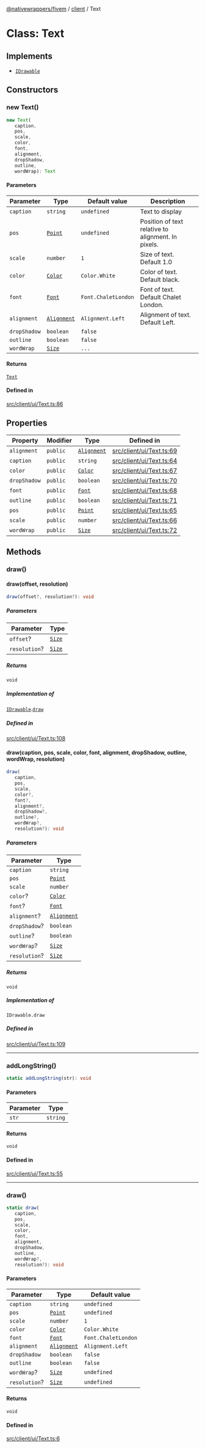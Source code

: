 [@nativewrappers/fivem](../../README.md) / [client](../README.md) / Text

# Class: Text

## Implements

- [`IDrawable`](../interfaces/IDrawable.md)

## Constructors

### new Text()

```ts
new Text(
   caption, 
   pos, 
   scale, 
   color, 
   font, 
   alignment, 
   dropShadow, 
   outline, 
   wordWrap): Text
```

#### Parameters

| Parameter | Type | Default value | Description |
| ------ | ------ | ------ | ------ |
| `caption` | `string` | `undefined` | Text to display |
| `pos` | [`Point`](Point.md) | `undefined` | Position of text relative to alignment. In pixels. |
| `scale` | `number` | `1` | Size of text. Default 1.0 |
| `color` | [`Color`](Color.md) | `Color.White` | Color of text. Default black. |
| `font` | [`Font`](../enumerations/Font.md) | `Font.ChaletLondon` | Font of text. Default Chalet London. |
| `alignment` | [`Alignment`](../enumerations/Alignment.md) | `Alignment.Left` | Alignment of text. Default Left. |
| `dropShadow` | `boolean` | `false` |  |
| `outline` | `boolean` | `false` |  |
| `wordWrap` | [`Size`](Size.md) | `...` |  |

#### Returns

[`Text`](Text.md)

#### Defined in

[src/client/ui/Text.ts:86](https://github.com/nativewrappers/fivem/blob/76a4f0a0bbabe839eed05afc2b892d754096c3d3/src/client/ui/Text.ts#L86)

## Properties

| Property | Modifier | Type | Defined in |
| ------ | ------ | ------ | ------ |
| `alignment` | `public` | [`Alignment`](../enumerations/Alignment.md) | [src/client/ui/Text.ts:69](https://github.com/nativewrappers/fivem/blob/76a4f0a0bbabe839eed05afc2b892d754096c3d3/src/client/ui/Text.ts#L69) |
| `caption` | `public` | `string` | [src/client/ui/Text.ts:64](https://github.com/nativewrappers/fivem/blob/76a4f0a0bbabe839eed05afc2b892d754096c3d3/src/client/ui/Text.ts#L64) |
| `color` | `public` | [`Color`](Color.md) | [src/client/ui/Text.ts:67](https://github.com/nativewrappers/fivem/blob/76a4f0a0bbabe839eed05afc2b892d754096c3d3/src/client/ui/Text.ts#L67) |
| `dropShadow` | `public` | `boolean` | [src/client/ui/Text.ts:70](https://github.com/nativewrappers/fivem/blob/76a4f0a0bbabe839eed05afc2b892d754096c3d3/src/client/ui/Text.ts#L70) |
| `font` | `public` | [`Font`](../enumerations/Font.md) | [src/client/ui/Text.ts:68](https://github.com/nativewrappers/fivem/blob/76a4f0a0bbabe839eed05afc2b892d754096c3d3/src/client/ui/Text.ts#L68) |
| `outline` | `public` | `boolean` | [src/client/ui/Text.ts:71](https://github.com/nativewrappers/fivem/blob/76a4f0a0bbabe839eed05afc2b892d754096c3d3/src/client/ui/Text.ts#L71) |
| `pos` | `public` | [`Point`](Point.md) | [src/client/ui/Text.ts:65](https://github.com/nativewrappers/fivem/blob/76a4f0a0bbabe839eed05afc2b892d754096c3d3/src/client/ui/Text.ts#L65) |
| `scale` | `public` | `number` | [src/client/ui/Text.ts:66](https://github.com/nativewrappers/fivem/blob/76a4f0a0bbabe839eed05afc2b892d754096c3d3/src/client/ui/Text.ts#L66) |
| `wordWrap` | `public` | [`Size`](Size.md) | [src/client/ui/Text.ts:72](https://github.com/nativewrappers/fivem/blob/76a4f0a0bbabe839eed05afc2b892d754096c3d3/src/client/ui/Text.ts#L72) |

## Methods

### draw()

#### draw(offset, resolution)

```ts
draw(offset?, resolution?): void
```

##### Parameters

| Parameter | Type |
| ------ | ------ |
| `offset`? | [`Size`](Size.md) |
| `resolution`? | [`Size`](Size.md) |

##### Returns

`void`

##### Implementation of

[`IDrawable`](../interfaces/IDrawable.md).[`draw`](../interfaces/IDrawable.md#draw)

##### Defined in

[src/client/ui/Text.ts:108](https://github.com/nativewrappers/fivem/blob/76a4f0a0bbabe839eed05afc2b892d754096c3d3/src/client/ui/Text.ts#L108)

#### draw(caption, pos, scale, color, font, alignment, dropShadow, outline, wordWrap, resolution)

```ts
draw(
   caption, 
   pos, 
   scale, 
   color?, 
   font?, 
   alignment?, 
   dropShadow?, 
   outline?, 
   wordWrap?, 
   resolution?): void
```

##### Parameters

| Parameter | Type |
| ------ | ------ |
| `caption` | `string` |
| `pos` | [`Point`](Point.md) |
| `scale` | `number` |
| `color`? | [`Color`](Color.md) |
| `font`? | [`Font`](../enumerations/Font.md) |
| `alignment`? | [`Alignment`](../enumerations/Alignment.md) |
| `dropShadow`? | `boolean` |
| `outline`? | `boolean` |
| `wordWrap`? | [`Size`](Size.md) |
| `resolution`? | [`Size`](Size.md) |

##### Returns

`void`

##### Implementation of

`IDrawable.draw`

##### Defined in

[src/client/ui/Text.ts:109](https://github.com/nativewrappers/fivem/blob/76a4f0a0bbabe839eed05afc2b892d754096c3d3/src/client/ui/Text.ts#L109)

***

### addLongString()

```ts
static addLongString(str): void
```

#### Parameters

| Parameter | Type |
| ------ | ------ |
| `str` | `string` |

#### Returns

`void`

#### Defined in

[src/client/ui/Text.ts:55](https://github.com/nativewrappers/fivem/blob/76a4f0a0bbabe839eed05afc2b892d754096c3d3/src/client/ui/Text.ts#L55)

***

### draw()

```ts
static draw(
   caption, 
   pos, 
   scale, 
   color, 
   font, 
   alignment, 
   dropShadow, 
   outline, 
   wordWrap?, 
   resolution?): void
```

#### Parameters

| Parameter | Type | Default value |
| ------ | ------ | ------ |
| `caption` | `string` | `undefined` |
| `pos` | [`Point`](Point.md) | `undefined` |
| `scale` | `number` | `1` |
| `color` | [`Color`](Color.md) | `Color.White` |
| `font` | [`Font`](../enumerations/Font.md) | `Font.ChaletLondon` |
| `alignment` | [`Alignment`](../enumerations/Alignment.md) | `Alignment.Left` |
| `dropShadow` | `boolean` | `false` |
| `outline` | `boolean` | `false` |
| `wordWrap`? | [`Size`](Size.md) | `undefined` |
| `resolution`? | [`Size`](Size.md) | `undefined` |

#### Returns

`void`

#### Defined in

[src/client/ui/Text.ts:6](https://github.com/nativewrappers/fivem/blob/76a4f0a0bbabe839eed05afc2b892d754096c3d3/src/client/ui/Text.ts#L6)
